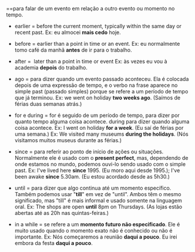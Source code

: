 
==para falar de um evento em relação a outro evento ou momento no tempo.

* earlier = before the current moment, typically within the same day or recent past.
Ex: eu almocei **mais cedo** hoje.


* before = earlier than a point in time or an event.
Ex: eu normalmente tomo café da manhã **antes** de ir para o trabalho.


* after =  later than a point in time or event
Ex: às vezes eu vou à academia **depois** do trabalho.


* ago =  para dizer quando um evento passado aconteceu. Ela é colocada depois de uma expressão de tempo, e o verbo na frase aparece no simple past (passado simples) porque se refere a um período de tempo que já terminou.
Ex: we went on holiday **two weeks ago**. (Saímos de férias duas semanas atrás.)


* for e during =  for é seguido de um período de tempo, para dizer por quanto tempo alguma coisa acontece.  during para dizer quando alguma coisa acontece.
Ex: I went on holiday **for a week**. (Eu saí de férias por uma semana.) 
Ex: We visited many museums **during the holidays**. (Nós visitamos muitos museus durante as férias.)


* since = para referir ao ponto de início de ações ou situações. Normalmente ele é usado com o **present perfect**, mas, dependendo de onde estamos no mundo, podemos ouvi-lo sendo usado com o simple past.
Ex: I've lived here **since** 1995. (Eu moro aqui desde 1995.); I've been awake **since** 5.30am. (Eu estou acordado desde as 5h30.)


* until = para dizer que algo continua até um momento específico.  
Também podemos usar "**till**" em vez de "until". Ambos têm o mesmo significado, mas "till" é mais informal e usado somente na linguagem oral.
Ex: The shops are open **until** 8pm on Thursdays. (As lojas estão abertas até as 20h nas quintas-feiras.)


* in a while = se refere a um **momento futuro não especificado**. Ele é muito usado quando o momento exato não é conhecido ou não é importante.
Ex: Nós começaremos a reunião **daqui a pouco**. Eu irei embora da festa **daqui a pouco**.
